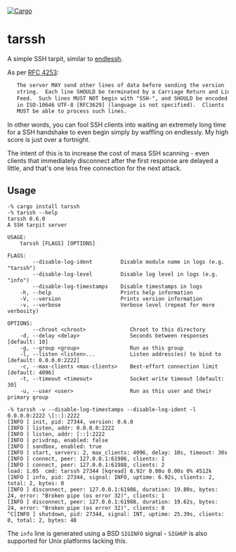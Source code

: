 [![Cargo](https://img.shields.io/crates/v/tarssh.svg)][crate]

# tarssh

A simple SSH tarpit, similar to [endlessh](https://nullprogram.com/blog/2019/03/22/).

As per [RFC 4253](https://tools.ietf.org/html/rfc4253#page-4):

```txt
   The server MAY send other lines of data before sending the version
   string.  Each line SHOULD be terminated by a Carriage Return and Line
   Feed.  Such lines MUST NOT begin with "SSH-", and SHOULD be encoded
   in ISO-10646 UTF-8 [RFC3629] (language is not specified).  Clients
   MUST be able to process such lines.
```

In other words, you can fool SSH clients into waiting an extremely long time for
a SSH handshake to even begin simply by waffling on endlessly.  My high score is
just over a fortnight.

The intent of this is to increase the cost of mass SSH scanning - even clients
that immediately disconnect after the first response are delayed a little, and
that's one less free connection for the next attack.

## Usage

```console
-% cargo install tarssh
-% tarssh --help
tarssh 0.6.0
A SSH tarpit server

USAGE:
    tarssh [FLAGS] [OPTIONS]

FLAGS:
        --disable-log-ident         Disable module name in logs (e.g. "tarssh")
        --disable-log-level         Disable log level in logs (e.g. "info")
        --disable-log-timestamps    Disable timestamps in logs
    -h, --help                      Prints help information
    -V, --version                   Prints version information
    -v, --verbose                   Verbose level (repeat for more verbosity)

OPTIONS:
        --chroot <chroot>              Chroot to this directory
    -d, --delay <delay>                Seconds between responses [default: 10]
    -g, --group <group>                Run as this group
    -l, --listen <listen>...           Listen address(es) to bind to [default: 0.0.0.0:2222]
    -c, --max-clients <max-clients>    Best-effort connection limit [default: 4096]
    -t, --timeout <timeout>            Socket write timeout [default: 30]
    -u, --user <user>                  Run as this user and their primary group

-% tarssh -v --disable-log-timestamps --disable-log-ident -l 0.0.0.0:2222 \[::]:2222
[INFO ] init, pid: 27344, version: 0.6.0
[INFO ] listen, addr: 0.0.0.0:2222
[INFO ] listen, addr: [::]:2222
[INFO ] privdrop, enabled: false
[INFO ] sandbox, enabled: true
[INFO ] start, servers: 2, max_clients: 4096, delay: 10s, timeout: 30s
[INFO ] connect, peer: 127.0.0.1:61986, clients: 1
[INFO ] connect, peer: 127.0.0.1:61988, clients: 2
load: 1.05  cmd: tarssh 27344 [kqread] 6.92r 0.00u 0.00s 0% 4512k
[INFO ] info, pid: 27344, signal: INFO, uptime: 6.92s, clients: 2, total: 2, bytes: 0
[INFO ] disconnect, peer: 127.0.0.1:61986, duration: 19.80s, bytes: 24, error: "Broken pipe (os error 32)", clients: 1
[INFO ] disconnect, peer: 127.0.0.1:61988, duration: 19.62s, bytes: 24, error: "Broken pipe (os error 32)", clients: 0
^C[INFO ] shutdown, pid: 27344, signal: INT, uptime: 25.39s, clients: 0, total: 2, bytes: 48
```

The `info` line is generated using a BSD `SIGINFO` signal - `SIGHUP` is also
supported for Unix platforms lacking this.


[Tokio]: https://tokio.rs
[rusty-sandbox]: https://github.com/myfreeweb/rusty-sandbox
[privdrop]: https://crates.io/crates/privdrop
[crate]: https://crates.io/crates/tarssh
